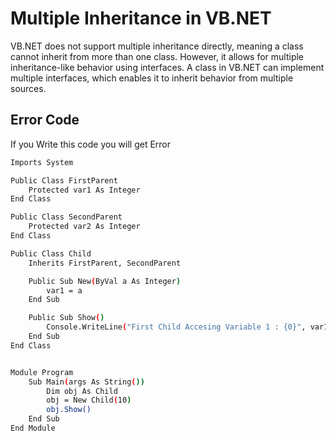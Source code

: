 
# Multiple Inheritance in VB.NET

VB.NET does not support multiple inheritance directly, meaning a class cannot inherit from more than one class. However, it allows for multiple inheritance-like behavior using interfaces. A class in VB.NET can implement multiple interfaces, which enables it to inherit behavior from multiple sources.





## Error Code

If you Write this code you will get Error

```bash
Imports System

Public Class FirstParent
    Protected var1 As Integer
End Class

Public Class SecondParent
    Protected var2 As Integer
End Class

Public Class Child
    Inherits FirstParent, SecondParent

    Public Sub New(ByVal a As Integer)
        var1 = a
    End Sub

    Public Sub Show()
        Console.WriteLine("First Child Accesing Variable 1 : {0}", var1)
    End Sub
End Class


Module Program
    Sub Main(args As String())
        Dim obj As Child
        obj = New Child(10)
        obj.Show()
    End Sub
End Module

```

